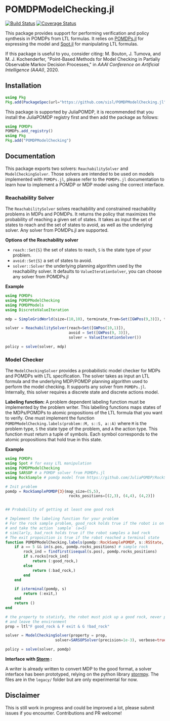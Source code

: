 # POMDPModelChecking.jl

[![Build Status](https://travis-ci.org/sisl/POMDPModelChecking.jl.svg?branch=master)](https://travis-ci.org/sisl/POMDPModelChecking.jl) [![Coverage Status](https://coveralls.io/repos/sisl/POMDPModelChecking.jl/badge.svg?branch=master&service=github)](https://coveralls.io/github/sisl/POMDPModelChecking.jl?branch=master)

This package provides support for performing verification and policy synthesis in POMDPs from LTL formulas. It relies on [POMDPs.jl](https://github.com/JuliaPOMDP/POMDPs.jl) for expressing the model and [Spot.jl](https://github.com/sisl/Spot.jl) for manipulating LTL formulas. 

If this package is useful to you, consider citing: M. Bouton, J. Tumova, and M. J. Kochenderfer, "Point-Based Methods for Model Checking in Partially Observable Markov Decision Processes," in *AAAI Conference on Artificial Intelligence (AAAI)*, 2020.

## Installation 

```julia
using Pkg
Pkg.add(PackageSpec(url="https://github.com/sisl/POMDPModelChecking.jl"))
```

This package is supported by JuliaPOMDP, it is recommended that you install the JuliaPOMDP registry first and then add the package as follows:
```julia
using POMDPs
POMDPs.add_registry()
using Pkg
Pkg.add("POMDPModelChecking")
```

## Documentation 

This package exports two solvers: `ReachabilitySolver` and `ModelCheckingSolver`. Those solvers are intended to be used on models implemented with `POMDPs.jl`, please refer to the `POMDPs.jl` documentation to learn how to implement a POMDP or MDP model using the correct interface.

### Reachability Solver 

The `ReachabilitySolver`  solves reachability and constrained reachability problems in MDPs and POMDPs. It returns the policy that maximizes the probability of reaching a given set of states. It takes as input the set of states to reach and the set of states to avoid, as well as the underlying solver. Any solver from POMDPs.jl are supported.

**Options of the Reachability solver**

- `reach::Set{S}` the set of states to reach, `S` is the state type of your problem.
- `avoid::Set{S}` a set of states to avoid.
- `solver::Solver` the underlying planning algorithm used by the reachability solver. It defaults to `ValueIterationSolver`, you can choose any solver from POMDPs.jl

**Example**

```julia
using POMDPs
using POMDPModelChecking
using POMDPModels
using DiscreteValueIteration

mdp = SimpleGridWorld(size=(10,10), terminate_from=Set([GWPos(9,3)]), tprob=0.7)

solver = ReachabilitySolver(reach=Set([GWPos(10,1)]),
                            avoid = Set([GWPos(9, 3)]), 
                            solver = ValueIterationSolver())

policy = solve(solver, mdp)
```

### Model Checker

The `ModelCheckingSolver` provides a probabilistic model checker for MDPs and POMDPs with LTL specification. The solver takes as input an LTL formula and the underlying MDP/POMDP planning algorithm used to perform the model checking. It supports any solver from `POMDPs.jl`. Internally, this solver requires a discrete state and discrete actions model.

**Labeling function:** A problem dependent labeling function must be implemented by the problem writer. This labelling functions maps states of the MDPs/POMDPs to atomic propositions of the LTL formula that you want to verify. One must implement the function `POMDPModelChecking.labels(problem::M, s::S, a::A)` where `M` is the problem type, `S` the state type of the problem, and `A` the action type. This function must return a tuple of symbols. Each symbol corresponds to the atomic propositions that hold true in this state.

**Example**

```julia
using POMDPs
using Spot # for easy LTL manipulation
using POMDPModelChecking
using SARSOP # a POMDP solver from POMDPs.jl
using RockSample # pomdp model from https://github.com/JuliaPOMDP/RockSample.jl

# Init problem
pomdp = RockSamplePOMDP{3}(map_size=(5,5),
                            rocks_positions=[(2,3), (4,4), (4,2)])


## Probability of getting at least one good rock 

# Implement the labeling function for your problem
# For the rock sample problem, good_rock holds true if the robot is on a good rock location 
# and take the action `sample` (a=5)
# similarly, bad_rock holds true if the robot samples a bad rock
# The exit proposition is true if the robot reached a terminal state
function POMDPModelChecking.labels(pomdp::RockSamplePOMDP, s::RSState, a::Int64)
    if a == 5 && in(s.pos, pomdp.rocks_positions) # sample rock
        rock_ind = findfirst(isequal(s.pos), pomdp.rocks_positions)
        if s.rocks[rock_ind]
            return (:good_rock,)
        else 
            return (:bad_rock,)
        end
    end

    if isterminal(pomdp, s)
        return (:exit,)
    end
    return ()
end

# the property to statisfy, the robot must pick up a good rock, never pick up a bad rock, 
# and leave the environment
prop = ltl"F good_rock & F exit & G !bad_rock"

solver = ModelCheckingSolver(property = prop, 
                      solver=SARSOPSolver(precision=1e-3), verbose=true)

policy = solve(solver, pomdp)
```


**Interface with [Storm](http://www.stormchecker.org/) :**

A writer is already written to convert MDP to the good format, a solver interface has been prototyped, relying on the python library  [stormpy](https://moves-rwth.github.io/stormpy/). The files are in the `legacy/` folder but are only experimental for now.

## Disclaimer

This is still work in progress and could be improved a lot, please submit issues if you encounter. Contributions and PR welcome!
